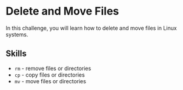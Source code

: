 # Delete and Move Files

In this challenge, you will learn how to delete and move files in Linux systems.

## Skills

- `rm` - remove files or directories
- `cp` - copy files or directories
- `mv` - move files or directories
